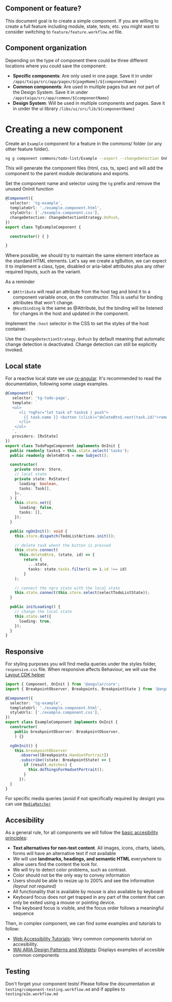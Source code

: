 
## Component or feature?
This document goal is to create a simple component. If you are willing to create a full feature including module, state, tests, etc. you might want to consider switching to `feature/feature.workflow.md` file.

## Component organization
Depending on the type of component there could be three different locations where you could save the component:

* **Specific components**: Are only used in one page. Save it in under `/apps/taiga/src/app/pages/${pageName}/${componentName}`
* **Common components**: Are used in multiple pages but are not part of the Design System. Save it in under `/appstaiga/src/app/common/${componentName}`
* **Design System**: Will be used in multiple components and pages. Save it in under the ui library `/libs/ui/src/lib/${componentName}`

# Creating a new component

Create an `Example` component for a feature in the commons/ folder (or any other feature folder).

```bash
ng g component commons/todo-list/Example --export --changeDetection OnPush
```

This will generate the component files (html, css, ts, spec) and will add the component to the parent module declarations and exports.

Set the component name and selector using the `tg` prefix and remove the unused OnInit function

```ts
@Component({
  selector: 'tg-example',
  templateUrl: './example.component.html',
  styleUrls: ['./example.component.css'],
  changeDetection: ChangeDetectionStrategy.OnPush,
})
export class TgExampleComponent {

  constructor() { }

}
```

Where possible, we should try to maintain the same element interface as the standard HTML elements. Let's say we create a tgButton, we can expect it to implement a class, type, disabled or aria-label attributes plus any other required Inputs, such as the variant.

As a reminder

- `@Attribute` will read an attribute from the host tag and bind it to a component variable once, on the constructor. This is useful for binding attributes that won't change.
- `@Hostbinding` is the same as @Attribute, but the binding will be listened for changes in the host and updated in the component.

Implement the `:host` selector in the CSS to set the styles of the host container.

Use the `ChangeDetectionStrategy.OnPush` by default meaning that automatic change detection is deactivated. Change detection can still be explicitly invoked.

## Local state

For a reactive local state we use [rx-angular](https://github.com/rx-angular/rx-angular/blob/master/libs/state/docs/usage.md). It's recommended to read the documentation, following some usage examples. 

```ts
@Component({
   selector: 'tg-todo-page',
   template: `
   <ul>
      <li *ngFor="let task of tasks$ | push">
        {{ task.name }} <button (click)="deleteBtn$.next(task.id)">remove<button>
      </li>
    </ul>
   `,
   providers: [RxState]
})
export class TodoPageComponent implements OnInit {
  public readonly tasks$ = this.state.select('tasks');
  public readonly deleteBtn$ = new Subject();

  constructor(
    private store: Store,
    // local state
    private state: RxState<{
      loading: boolean,
      tasks: Task[],
    }>,
  ) {
    this.state.set({
      loading: false,
      tasks: [],
    });
  }

  public ngOnInit(): void {
    this.store.dispatch(TodoListActions.init());

    // delete task whent the button is pressed
    this.state.connect(
      this.deleteBtn$, (state, id) => {
        return {
          ...state,
          tasks: state.tasks.filter(i => i.id !== id)
        }
    );

    // connect the ngrx state with the local state
    this.state.connect(this.store.select(selectTodoListState));
  }

  public initLoading() {
    // change the local state
    this.state.set({
      loading: true,
    });
  }
}
```

## Responsive

For styling purposes you will find media queries under the styles folder, `responsive.css` file.
When responsive affects Behaviour, we will use the [Layout CDK helper](https://material.angular.io/cdk/layout/overview)

```ts
import { Component, OnInit } from '@angular/core';
import { BreakpointObserver, Breakpoints, BreakpointState } from '@angular/cdk/layout';

@Component({
  selector: 'tg-example',
  templateUrl: './example.component.html',
  styleUrls: ['./example.component.css'],
})
export class ExampleComponent implements OnInit {
  constructor(
    public breakpointObserver: BreakpointObserver,
    ) {}

  ngOnInit() {
    this.breakpointObserver
      .observe([Breakpoints.HandsetPortrait])
      .subscribe((state: BreakpointState) => {
        if (result.matches) {
          this.doThingsForHadsetPortrait();
        }
      });
  }
}
```

For specific media queries (avoid if not specifically required by design) you can use [`MediaMatcher`](https://material.angular.io/cdk/layout/overview#mediamatcher)

## Accesibility

As a general rule, for all components we will follow the [basic accesibility principles](https://www.w3.org/WAI/fundamentals/accessibility-principles/):

  * **Text alternatives for non-text content**. All images, icons, charts, labels, forms will have an alternative text if not available
  * We will use **landmarks, headings, and semantic HTML** everywhere to allow users find the content the look for.
  * We will try to detect color problems, such as contrast.
  * Color should not be the only way to convey information
  * Users should be able to resize up to 200% and see the information _(layout not required)_
  * All functionality that is available by mouse is also available by keyboard
  * Keyboard focus does not get trapped in any part of the content that can only be exited using a mouse or pointing device.
  * The keyboard focus is visible, and the focus order follows a meaningful sequence

Then, in complex component, we can find some examples and tutorials to follow:

  * [Web Accessibility Tutorials](https://www.w3.org/WAI/tutorials/): Very common components tutorial on accesibility.
  * [WAI ARIA Design Patterns and Widgets](https://w3c.github.io/aria-practices/): Displays examples of accesible common components

## Testing

Don't forget your component tests! Please follow the documentation at `testing/component-testing.workflow.md` and if applies to `testing/e2e.workflow.md`